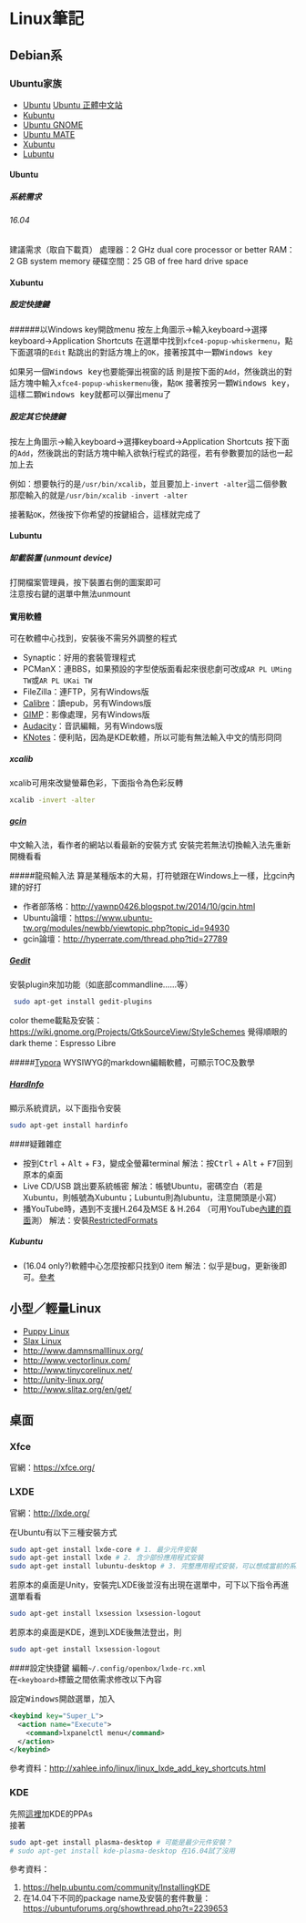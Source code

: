 # Linux筆記
## Debian系
### Ubuntu家族
* [Ubuntu](https://www.ubuntu.com/)
  [Ubuntu 正體中文站](https://www.ubuntu-tw.org/)
* [Kubuntu](https://www.kubuntu.org/)
* [Ubuntu GNOME](https://ubuntugnome.org/)
* [Ubuntu MATE](https://ubuntu-mate.org/)
* [Xubuntu](http://xubuntu.org/)
* [Lubuntu](http://lubuntu.me/)

#### Ubuntu
##### 系統需求
###### 16.04
建議需求（取自下載頁）
處理器：2 GHz dual core processor or better
RAM：2 GB system memory
硬碟空間：25 GB of free hard drive space

#### Xubuntu
##### 設定快捷鍵
######以Windows key開啟menu
按左上角圖示→輸入keyboard→選擇keyboard→Application Shortcuts
在選單中找到`xfce4-popup-whiskermenu`，點下面選項的`Edit`
點跳出的對話方塊上的`OK`，接著按其中一顆<kbd>Windows key</kbd>

如果另一個<kbd>Windows key</kbd>也要能彈出視窗的話
則是按下面的`Add`，然後跳出的對話方塊中輸入`xfce4-popup-whiskermenu`後，點`OK`
接著按另一顆<kbd>Windows key</kbd>，這樣二顆<kbd>Windows key</kbd>就都可以彈出menu了

##### 設定其它快捷鍵
按左上角圖示→輸入keyboard→選擇keyboard→Application Shortcuts
按下面的`Add`，然後跳出的對話方塊中輸入欲執行程式的路徑，若有參數要加的話也一起加上去

例如：想要執行的是`/usr/bin/xcalib`，並且要加上`-invert -alter`這二個參數
那麼輸入的就是`/usr/bin/xcalib -invert -alter`

接著點`OK`，然後按下你希望的按鍵組合，這樣就完成了

#### Lubuntu
##### 缷載裝置 (unmount device)
打開檔案管理員，按下裝置右側的圖案即可  
注意按右鍵的選單中無法unmount  

#### 實用軟體
可在軟體中心找到，安裝後不需另外調整的程式
* Synaptic：好用的套裝管理程式
* PCManX：連BBS，如果預設的字型使版面看起來很悲劇可改成`AR PL UMing TW`或`AR PL UKai TW`
* FileZilla：連FTP，另有Windows版
* [Calibre](https://calibre-ebook.com/)：讀epub，另有Windows版
* [GIMP](https://www.gimp.org/)：影像處理，另有Windows版
* [Audacity](http://www.audacityteam.org/)：音訊編輯，另有Windows版
* [KNotes](https://www.kde.org/applications/utilities/knotes/)：便利貼，因為是KDE軟體，所以可能有無法輸入中文的情形冏冏

##### xcalib
xcalib可用來改變螢幕色彩，下面指令為色彩反轉
```bash
xcalib -invert -alter
```

##### [gcin](http://hyperrate.com/dir.php?eid=67)
中文輸入法，看作者的網站以看最新的安裝方式
安裝完若無法切換輸入法先重新開機看看

#####龍飛輸入法
算是某種版本的大易，打符號跟在Windows上一樣，比gcin內建的好打
* 作者部落格：http://yawnp0426.blogspot.tw/2014/10/gcin.html
* Ubuntu論壇：https://www.ubuntu-tw.org/modules/newbb/viewtopic.php?topic_id=94930
* gcin論壇：http://hyperrate.com/thread.php?tid=27789

##### [Gedit](https://wiki.gnome.org/Apps/Gedit)
安裝plugin來加功能（如底部commandline……等）
```bash
 sudo apt-get install gedit-plugins
```

color theme載點及安裝：<https://wiki.gnome.org/Projects/GtkSourceView/StyleSchemes>
覺得順眼的dark theme：Espresso Libre

#####[Typora]([https://typora.io/)
WYSIWYG的markdown編輯軟體，可顯示TOC及數學

##### [HardInfo](https://help.ubuntu.com/community/HardInfo)
顯示系統資訊，以下面指令安裝
```bash
sudo apt-get install hardinfo
```

####疑難雜症
* 按到<kbd>Ctrl</kbd> + <kbd>Alt</kbd> + <kbd>F3</kbd>，變成全螢幕terminal
  解法：按<kbd>Ctrl</kbd> + <kbd>Alt</kbd> + <kbd>F7</kbd>回到原本的桌面
* Live CD/USB 跳出要系統帳密
  解法：帳號Ubuntu，密碼空白（若是Xubuntu，則帳號為Xubuntu；Lubuntu則為lubuntu，注意開頭是小寫）
* 播YouTube時，遇到不支援H.264及MSE & H.264 （可用YouTube[內建的頁面](https://www.youtube.com/html5)測）
  解法：安裝[RestrictedFormats](https://help.ubuntu.com/community/RestrictedFormats)

##### Kubuntu
* (16.04 only?)軟體中心怎麼按都只找到0 item
  解法：似乎是bug，更新後即可。[參考](https://askubuntu.com/questions/761824/kubuntu-16-04-software-centre-search-bug)

## 小型／輕量Linux
* [Puppy Linux](http://puppylinux.org)
* [Slax Linux](https://www.slax.org/)
* http://www.damnsmalllinux.org/
* http://www.vectorlinux.com/
* http://www.tinycorelinux.net/
* http://unity-linux.org/
* http://www.slitaz.org/en/get/

## 桌面
### Xfce
官網：<https://xfce.org/>


### LXDE

官網：<http://lxde.org/>  

在Ubuntu有以下三種安裝方式  

```bash
sudo apt-get install lxde-core # 1. 最少元件安裝
sudo apt-get install lxde # 2. 含少部份應用程式安裝
sudo apt-get install lubuntu-desktop # 3. 完整應用程式安裝，可以想成當前的系統跟Lubuntu取聯集
```

若原本的桌面是Unity，安裝完LXDE後並沒有出現在選單中，可下以下指令再進選單看看
```bash
sudo apt-get install lxsession lxsession-logout
```

若原本的桌面是KDE，進到LXDE後無法登出，則
```bash
sudo apt-get install lxsession-logout
```

####設定快捷鍵
編輯`~/.config/openbox/lxde-rc.xml`  
在`<keyboard>`標籤之間依需求修改以下內容  

設定<kbd>Windows</kbd>開啟選單，加入
```xml
<keybind key="Super_L">
  <action name="Execute">
    <command>lxpanelctl menu</command>
  </action>
</keybind>
```

參考資料：<http://xahlee.info/linux/linux_lxde_add_key_shortcuts.html>

### KDE
先照[這裡](https://community.kde.org/Kubuntu/PPAs)加KDE的PPAs  
接著  
```bash
sudo apt-get install plasma-desktop # 可能是最少元件安裝？
# sudo apt-get install kde-plasma-desktop 在16.04試了沒用
```
參考資料：
1. <https://help.ubuntu.com/community/InstallingKDE>
2. 在14.04下不同的package name及安裝的套件數量：<https://ubuntuforums.org/showthread.php?t=2239653>

